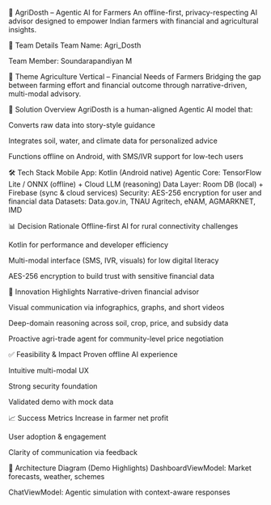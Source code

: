 🌾 AgriDosth – Agentic AI for Farmers
An offline-first, privacy-respecting AI advisor designed to empower Indian farmers with financial and agricultural insights.

👥 Team Details
Team Name: Agri_Dosth

Team Member: Soundarapandiyan M

🌱 Theme
Agriculture Vertical – Financial Needs of Farmers Bridging the gap between farming effort and financial outcome through narrative-driven, multi-modal advisory.

🧠 Solution Overview
AgriDosth is a human-aligned Agentic AI model that:

Converts raw data into story-style guidance

Integrates soil, water, and climate data for personalized advice

Functions offline on Android, with SMS/IVR support for low-tech users

🛠️ Tech Stack
Mobile App: Kotlin (Android native) Agentic Core: TensorFlow Lite / ONNX (offline) + Cloud LLM (reasoning) Data Layer: Room DB (local) + Firebase (sync & cloud services) Security: AES-256 encryption for user and financial data Datasets: Data.gov.in, TNAU Agritech, eNAM, AGMARKNET, IMD

📊 Decision Rationale
Offline-first AI for rural connectivity challenges

Kotlin for performance and developer efficiency

Multi-modal interface (SMS, IVR, visuals) for low digital literacy

AES-256 encryption to build trust with sensitive financial data

🚀 Innovation Highlights
Narrative-driven financial advisor

Visual communication via infographics, graphs, and short videos

Deep-domain reasoning across soil, crop, price, and subsidy data

Proactive agri-trade agent for community-level price negotiation

✅ Feasibility & Impact
Proven offline AI experience

Intuitive multi-modal UX

Strong security foundation

Validated demo with mock data

📈 Success Metrics
Increase in farmer net profit

User adoption & engagement

Clarity of communication via feedback

🧬 Architecture Diagram (Demo Highlights)
DashboardViewModel: Market forecasts, weather, schemes

ChatViewModel: Agentic simulation with context-aware responses
